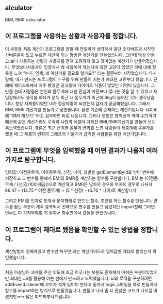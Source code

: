 ## alculator
BMI, BMR calculator
## 이 프로그램을 사용하는 상황과 사용자를 정합니다.

이 부분을 처음 계산기 프로그램을 만들 때 안일하게 생각해서 일단 숫자버튼과 사칙연산버튼들이 있고 누르면 계산이 되는 평범한 계산기를 만들었습니다. 
그런데 막상 만들고 보니 사용하는 상황과 사용자를 전혀 고려하지 않고 의미없는 계산기가 만들어졌습니다. 무엇보다사용자의 입장에서 왜 사용해야 하는지에
대한 고민이 없었던 것에 대해 잘못을 느껴 “누가, 언제, 왜 계산기를 필요로 할까요?” 라는 질문부터 시작했습니다. 다시말해, 내가 만드는 프로그램이 누구를
위해 만들어 지는가 에대한 고민부터 했습니다. 근래에 페이스북에서 자주 봤었던 광고중에 다이어트 식품이 많았던 기억이 났습니다. 그만큼 현대 사람들은
본인의 몸무게에 대한 관심이 예전보다 많다는 것을 알 수 있었고 제 입장에서도 생각을 하다가 문득 최근 내 몸무게가 최근에 6kg이 늘어난 것이 생각났습니다.
항상 저체중이였던 내가 정상체중이 되었는지 갑자기 궁금해졌습니다. 그래서 BMI, BMR 계산기를 만들기로 정했습니다. 물론 기존에 존재하는 계산기입니다.
네이버에 "BMI 계산기" 라고 검색하면 바로 나옵니다. 그러나 모방은 창의성의 어머니(?)이기 때문에 같은 계산기라도 로직과 나만의 색깔이 더해진 BMI,BMR계산기를 만들어 보도록노력했습니다. 결론은 최근 급격한 몸무게 변화를 느낀 사람들이 체중계에 몸무게를 쟀을 때 그 체중의 변화의 그래프의 기울기가 급격한 사람들을 위한 계산기입니다.


## 이 프로그램에 무엇을 입력했을 때 어떤 결과가 나올지 여러 가지로 탐구합니다.

입려값: 이전몸무게, 이후몸무게, 신장, 나이, 성별을 getElementById로 받아 변수에 저장하고 그 변수를 통해서 BMI와 BMR을 계산하는 함수를 구현합니다.
BMI는 (이전몸무게 / ((신장/100)제곱))으로 계산하고
BMR은 남자의 경우와 여자의 경우로 나눠서 66.47 + (13.75 * 이전 몸무게) + (5 * 신장) - (6.76 * 나이)로 계산합니다

그리고 BMI를 인자로 받아서 문자형태로 만드는 함수, 조언을 하는 함수를 만듭니다. 변수를 받는 부분이 계속 중복되서
전역으로 변수를 만들고 싶었지만 import할때 그러면 변수도 다 가져와야할 거 같아서 함수안에서 값들을 받았습니다. 


## 이 프로그램이 제대로 됐음을 확인할 수 있는 방법을 정합니다.

계산방법이 정해져있고 변수만 채우면 되는 계산기이므로 입력값만 제대로 받았는지 확인했습니다.

-----------------
처음 아샬님이 과제를 주신 의도에 조금 어긋나는 부분도 존재해서 아쉬운 부분이있었지만 최대한 JS를 활용해 아는 선에서 만드려고 노력했습니다. ui와 로직을 구분하려면 addEventListener에 코드가 적게 있어야 한다고 들어서 logic.js파일을 따로 만들어서 함수를 import하는 방식으로 만들었습니다. 만들고 나서 좀 더 괜찮은 코드가 나오길 바랬지만ㅠㅠ 많은 피드백부탁드립니다.

